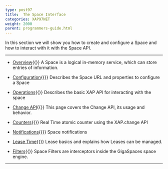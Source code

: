 ```yaml
---
type: post97
title:  The Space Interface
categories: XAP97NET
weight: 2000
parent: programmers-guide.html
---
```



In this section we will show you how to create and configure a Space and how to interact with it with the Space API.


<hr/>

- [Overview](./the-gigaspace-interface.html){{<wbr>}}
A Space is a logical in-memory service, which can store entries of information.

- [Configuration](./the-space-configuration.html){{<wbr>}}
Describes the Space URL and properties to configure a Space

- [Operations](./the-space-operations.html){{<wbr>}}
Describes the basic XAP API for interacting with the space

- [Change API](./change-api.html){{<wbr>}}
This page covers the Change API, its usage and behavior.

- [Counters](./the-space-counters.html){{<wbr>}}
Real Time atomic counter using the XAP.change API

- [Notifications](./the-space-notifications.html){{<wbr>}}
Space notifications


- [Lease Time](./leases-automatic-expiration.html){{<wbr>}}
Lease basics and explains how Leases can be managed.

- [Filters](./the-space-filters.html){{<wbr>}}
Space Filters are interceptors inside the GigaSpaces space engine.





<hr/>
